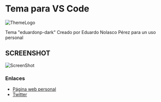 # Tema para VS Code
![ThemeLogo](https://raw.githubusercontent.com/eduardonp1/vscode-theme-eduardonp-dark/master/icons/icon.png)

Tema "eduardonp-dark" Creado por Eduardo Nolasco Pérez para un uso personal

## SCREENSHOT

![ScreenShot](https://raw.githubusercontent.com/eduardonp1/vscode-theme-eduardonp-dark/master/screenshots/capture1.png)

### Enlaces
* [Página web personal](https://eduardonp.com)
* [Twitter](https://www.twitter.com/lalonolasc)
